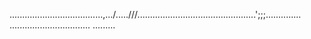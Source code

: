 .....................................,.../.....///...............................................';;;..............
................................
.........




